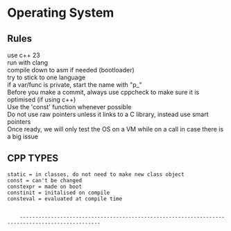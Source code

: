 # Operating System
## Rules
use c++ 23  
run with clang  
compile down to asm if needed (bootloader)  
try to stick to one language  
if a var/func is private, start the name with "p_"  
Before you make a commit, always use cppcheck to make sure it is optimised (if using c++)  
Use the 'const' function whenever possible  
Do not use raw pointers unless it links to a C library, instead use smart pointers  
Once ready, we will only test the OS on a VM while on a call in case there is a big issue  

 
## CPP TYPES  
    static = in classes, do not need to make new class object  
    const = can't be changed  
    constexpr = made on boot  
    constinit = initalised on compile  
    consteval = evaluated at compile time  


        ------------------------------------------------------------------------------------------------ 
